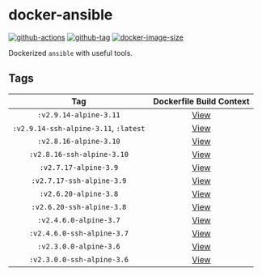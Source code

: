 # docker-ansible

[![github-actions](https://github.com/theohbrothers/docker-ansible/workflows/ci-master-pr/badge.svg)](https://github.com/theohbrothers/docker-ansible/actions)
[![github-tag](https://img.shields.io/github/tag/theohbrothers/docker-ansible)](https://github.com/theohbrothers/docker-ansible/releases/)
[![docker-image-size](https://img.shields.io/docker/image-size/theohbrothers/docker-ansible/latest)](https://hub.docker.com/r/theohbrothers/docker-ansible)

Dockerized `ansible` with useful tools.

## Tags

| Tag | Dockerfile Build Context |
|:-------:|:---------:|
| `:v2.9.14-alpine-3.11` | [View](variants/v2.9.14-alpine-3.11 ) |
| `:v2.9.14-ssh-alpine-3.11`, `:latest` | [View](variants/v2.9.14-ssh-alpine-3.11 ) |
| `:v2.8.16-alpine-3.10` | [View](variants/v2.8.16-alpine-3.10 ) |
| `:v2.8.16-ssh-alpine-3.10` | [View](variants/v2.8.16-ssh-alpine-3.10 ) |
| `:v2.7.17-alpine-3.9` | [View](variants/v2.7.17-alpine-3.9 ) |
| `:v2.7.17-ssh-alpine-3.9` | [View](variants/v2.7.17-ssh-alpine-3.9 ) |
| `:v2.6.20-alpine-3.8` | [View](variants/v2.6.20-alpine-3.8 ) |
| `:v2.6.20-ssh-alpine-3.8` | [View](variants/v2.6.20-ssh-alpine-3.8 ) |
| `:v2.4.6.0-alpine-3.7` | [View](variants/v2.4.6.0-alpine-3.7 ) |
| `:v2.4.6.0-ssh-alpine-3.7` | [View](variants/v2.4.6.0-ssh-alpine-3.7 ) |
| `:v2.3.0.0-alpine-3.6` | [View](variants/v2.3.0.0-alpine-3.6 ) |
| `:v2.3.0.0-ssh-alpine-3.6` | [View](variants/v2.3.0.0-ssh-alpine-3.6 ) |

